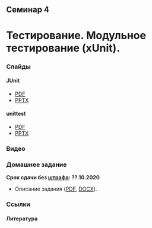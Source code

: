Семинар 4
--
# Тестирование. Модульное тестирование (xUnit).

### Слайды

#### JUnit

* [PDF](Seminar04-JUnit-slides.pdf)
* [PPTX](Seminar04-JUnit-slides.pptx)

#### unittest

* [PDF](Seminar04-unittest-slides.pdf)
* [PPTX](Seminar04-unittest-slides.pptx)

### Видео

### Домашнее задание

__Срок сдачи без [штрафа](../../grading.md): ??.10.2020__

* Описание задания ([PDF](HomeTasks03.pdf), [DOCX](HomeTasks03.docx)).

### Ссылки

#### Литература

